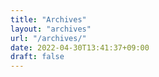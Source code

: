 ```yaml
---
title: "Archives"
layout: "archives"
url: "/archives/"
date: 2022-04-30T13:41:37+09:00
draft: false
---
```

